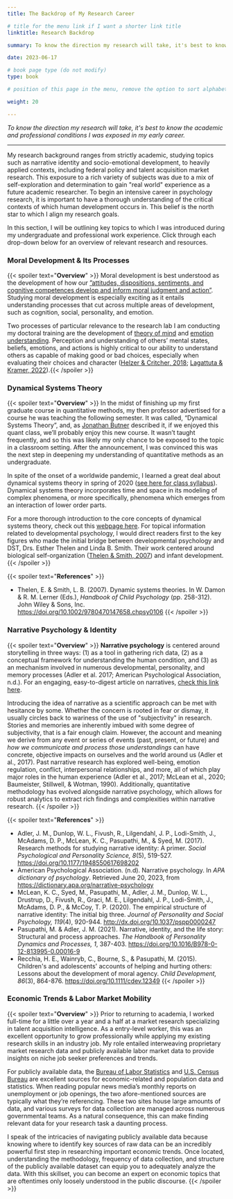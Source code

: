 ```yaml
---
title: The Backdrop of My Research Career

# title for the menu link if I want a shorter link title
linktitle: Research Backdrop

summary: To know the direction my research will take, it's best to know the academic and professional conditions I was exposed in my early career.

date: 2023-06-17

# book page type (do not modify)
type: book

# position of this page in the menu, remove the option to sort alphabetically.

weight: 20

---
```


*To know the direction my research will take, it's best to know the academic and professional conditions I was exposed in my early career.*

---

My research background ranges from strictly academic, studying topics such as narrative identity and socio-emotional development, to heavily applied contexts, including federal policy and talent acquisition market research. This exposure to a rich variety of subjects was due to a mix of self-exploration and determination to gain "real world" experience as a future academic researcher. To begin an intensive career in psychology research, it is important to have a thorough understanding of the critical contexts of which human development occurs in. This belief is the north star to which I align my research goals. 

In this section, I will be outlining key topics to which I was introduced during my undergraduate and professional work experience. Click through each drop-down below for an overview of relevant research and resources.

### Moral Development & Its Processes
{{< spoiler text="**Overview**" >}}
Moral development is best understood as the development of how our [”attitudes, dispositions, sentiments, and cognitive competences develop and inform moral judgment and action”](https://www.sciencedirect.com/topics/psychology/moral-development). Studying moral development is especially exciting as it entails understanding processes that cut across multiple areas of development, such as cognition, social, personality, and emotion. 

Two processes of particular relevance to the research lab I am conducting my doctoral training are the development of [theory of mind](https://www.simplypsychology.org/theory-of-mind.html) and [emotion understanding](https://www.britannica.com/science/emotional-development). Perception and understanding of others’ mental states, beliefs, emotions, and actions is highly critical to our ability to understand others as capable of making good or bad choices, especially when evaluating their choices and character ([Helzer & Critcher, 2018](http://static1.1.sqspcdn.com/static/f/409296/26356331/1467738658650/Helzer_Critcher_character.pdf); [Lagattuta & Kramer, 2022](https://www.taylorfrancis.com/chapters/edit/10.4324/9781003047247-24/theory-mind-moral-cognition-kristin-hansen-lagattuta-hannah-kramer)).{{< /spoiler >}}

### Dynamical Systems Theory
{{< spoiler text="**Overview**" >}}
In the midst of finishing up my first graduate course in quantitative methods, my then professor advertised for a course he was teaching the following semester. It was called, “Dynamical Systems Theory”, and, as [Jonathan Butner](https://psych.utah.edu/people/faculty/butner-jonathan.php) described it, if we enjoyed this quant class, we’ll probably enjoy this new course. It wasn’t taught frequently, and so this was likely my only chance to be exposed to the topic in a classroom setting. After the announcement, I was convinced this was the next step in deepening my understanding of quantitative methods as an undergraduate.

In spite of the onset of a worldwide pandemic, I learned a great deal about dynamical systems theory in spring of 2020 ([see here for class syllabus](https://psych.utah.edu/_resources/documents/people/systems-course-syllabus-2020.pdf)). Dynamical systems theory incorporates time and space in its modeling of complex phenomena, or more specifically, phenomena which emerges from an interaction of lower order parts.

For a more thorough introduction to the core concepts of dynamical systems theory, check out this [webpage here](https://content.csbs.utah.edu/~butner/systems/DynamicalSystemsIntro.html). For topical information related to developmental psychology, I would direct readers first to the key figures who made the initial bridge between developmental psychology and DST, Drs. Esther Thelen and Linda B. Smith. Their work centered around biological self-organization ([Thelen & Smith, 2007](https://cogdev.sitehost.iu.edu/labwork/handbook.pdf)) and infant development.
{{< /spoiler >}}

{{< spoiler text="**References**" >}}
- Thelen, E. & Smith, L. B. (2007). Dynamic systems theories. In W. Damon & R. M. Lerner (Eds.), *Handbook of Child Psychology* (pp. 258-312). John Wiley & Sons, Inc. https://doi.org/10.1002/9780470147658.chpsy0106
{{< /spoiler >}}

### Narrative Psychology & Identity
{{< spoiler text="**Overview**" >}}
**Narrative psychology** is centered around storytelling in three ways: (1) as a tool in gathering rich data, (2) as a conceptual framework for understanding the human condition, and (3) as an mechanism involved in numerous developmental, personality, and memory processes (Adler et al. 2017; American Psychological Association, n.d.). For an engaging, easy-to-digest article on narratives, [check this link here](https://www.apa.org/monitor/2011/01/stories).

Introducing the idea of narrative as a scientific approach can be met with hesitance by some. Whether the concern is rooted in fear or dismay, it usually circles back to wariness of the use of "subjectivity" in research. Stories and memories are inherently imbued with some degree of subjectivity, that is a fair enough claim. However, the account and meaning we derive from any event or series of events (past, present, or future) and *how we communicate and process those understandings* can have concrete, objective impacts on ourselves and the world around us (Adler et al., 2017). Past narrative research has explored well-being, emotion regulation, conflict, interpersonal relationships, and more, all of which play major roles in the human experience (Adler et al., 2017; McLean et al., 2020; Baumeister, Stillwell, & Wotman, 1990). Additionally, quantitative methodology has evolved alongside narrative psychology, which allows for robust analytics to extract rich findings and complexities within narrative research.
{{< /spoiler >}}

{{< spoiler text="**References**" >}}
- Adler, J. M., Dunlop, W. L., Fivush, R., Lilgendahl, J. P., Lodi-Smith, J., McAdams, D. P., McLean, K. C., Pasupathi, M., & Syed, M. (2017). Research methods for studying narrative identity: A primer. *Social Psychological and Personality Science, 8*(5), 519-527. https://doi.org/10.1177/1948550617698202
- American Psychological Association. (n.d). Narrative psychology. In *APA dictionary of psychology*. Retrieved June 20, 2023, from https://dictionary.apa.org/narrative-psychology
- McLean, K. C., Syed, M., Pasupathi, M., Adler, J. M., Dunlop, W. L., Drustrup, D., Fivush, R., Graci, M. E., Lilgendahl, J. P., Lodi-Smith, J., McAdams, D. P., & McCoy, T. P. (2020). The empirical structure of narrative identity: The initial big three. *Journal of Personality and Social Psychology, 119*(4), 920-944. http://dx.doi.org/10.1037/pspp0000247
- Pasupathi, M. & Adler, J. M. (2021). Narrative, identity, and the life story: Structural and process approaches. *The Handbook of Personality Dynamics and Processes, 1*, 387-403. https://doi.org/10.1016/B978-0-12-813995-0.00016-9
- Recchia, H. E., Wainryb, C., Bourne, S., & Pasupathi, M. (2015). Children's and adolescents' accounts of helping and hurting others: Lessons about the development of moral agency. *Child Development, 86*(3), 864-876. https://doi.org/10.1111/cdev.12349
{{< /spoiler >}}

### Economic Trends & Labor Market Mobility
{{< spoiler text="**Overview**" >}}
Prior to returning to academia, I worked full-time for a little over a year and a half at a market research specializing in talent acquisition intelligence. As a entry-level worker, this was an excellent opportunity to grow professionally while applying my existing research skills in an industry job. My role entailed interweaving proprietary market research data and publicly available labor market data to provide insights on niche job seeker preferences and trends. 

For publicly available data, the [Bureau of Labor Statistics](https://www.bls.gov/) and [U.S. Census Bureau](https://www.census.gov/) are excellent sources for economic-related and population data and statistics. When reading popular news media’s monthly reports on unemployment or job openings, the two afore-mentioned sources are typically what they’re referencing. These two sites house large amounts of data, and various surveys for data collection are managed across numerous governmental teams. As a natural consequence, this can make finding relevant data for your research task a daunting process.

I speak of the intricacies of navigating publicly available data because knowing where to identify key sources of raw data can be an incredibly powerful first step in researching important economic trends. Once located, understanding the methodology, frequency of data collection, and structure of the publicly available dataset can equip you to adequately analyze the data. With this skillset, you can become an expert on economic topics that are oftentimes only loosely understood in the public discourse.
{{< /spoiler >}}

